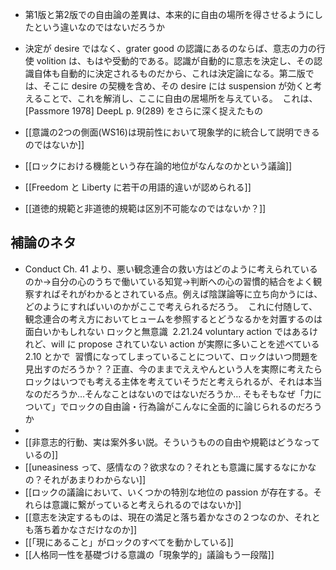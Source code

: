 - 第1版と第2版での自由論の差異は、本来的に自由の場所を得させるようにしたという違いなのではないだろうか
- 決定が desire ではなく、grater good の認識にあるのならば、意志の力の行使 volition は、もはや受動的である。認識が自動的に意志を決定し、その認識自体も自動的に決定されるものだから、これは決定論になる。第二版では、そこに desire の契機を含め、その desire には suspension が効くと考えることで、これを解消し、ここに自由の居場所を与えている。  これは、[Passmore 1978] DeepL p. 9(289) をさらに深く捉えたもの



- [[意識の2つの側面(WS16)は現前性において現象学的に統合して説明できるのではないか]]
- [[ロックにおける機能という存在論的地位がなんなのかという議論]]
- [[Freedom と Liberty に若干の用語的違いが認められる]]
- [[道徳的規範と非道徳的規範は区別不可能なのではないか？]]


## 補論のネタ
- Conduct Ch. 41 より、悪い観念連合の救い方はどのように考えられているのか→自分の心のうちで働いている知覚→判断への心の習慣的結合をよく観察すればそれがわかるとされている点。例えば陰謀論等に立ち向かうには、どのようにすればいいのかがここで考えられるだろう。  これに付随して、観念連合の考え方においてヒュームを参照するとどうなるかを対置するのは面白いかもしれない ロックと無意識  2.21.24 voluntary action ではあるけれど、will に propose されていない action が実際に多いことを述べている  2.10 とかで  習慣になってしまっていることについて、ロックはいつ問題を見出すのだろうか？？正直、今のままでええやんという人を実際に考えたら  ロックはいつでも考える主体を考えていそうだと考えられるが、それは本当なのだろうか…そんなことはないのではないだろうか… そもそもなぜ「力について」でロックの自由論・行為論がこんなに全面的に論じられるのだろうか
- 
- [[非意志的行動、実は案外多い説。そういうものの自由や規範はどうなっているの]]
- [[uneasiness って、感情なの？欲求なの？それとも意識に属するなにかなの？それがあまりわからない]]
- [[ロックの議論において、いくつかの特別な地位の passion が存在する。それらは意識に繋がっていると考えられるのではないか]]
- [[意志を決定するものは、現在の満足と落ち着かなさの２つなのか、それとも落ち着かなさだけなのか]]
- [[「現にあること」がロックのすべてを動かしている]]
- [[人格同一性を基礎づける意識の「現象学的」議論もう一段階]]